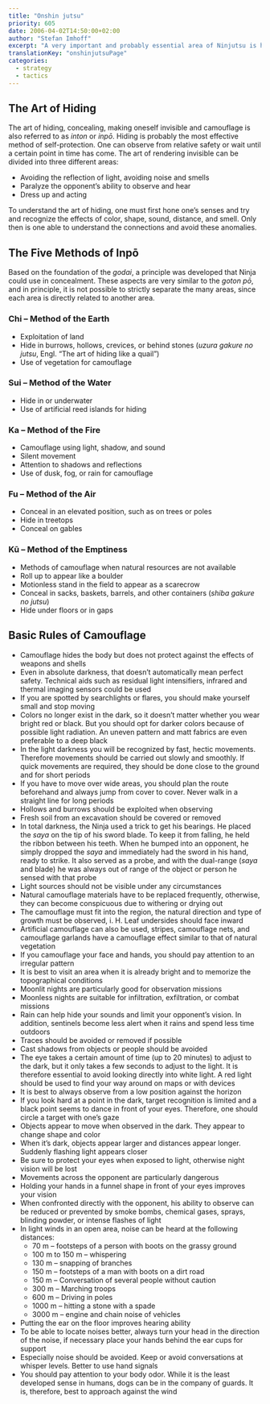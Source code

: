 ```yaml
---
title: "Onshin jutsu"
priority: 605
date: 2006-04-02T14:50:00+02:00
author: "Stefan Imhoff"
excerpt: "A very important and probably essential area of Ninjutsu is hiding. The syllable ‘Nin’ is already contained in the character for Ninja, which means to endure, endure, endure and conceal."
translationKey: "onshinjutsuPage"
categories:
  - strategy
  - tactics
---
```


## The Art of Hiding

The art of hiding, concealing, making oneself invisible and camouflage is also referred to as _inton_ or _inpō_. Hiding is probably the most effective method of self-protection. One can observe from relative safety or wait until a certain point in time has come. The art of rendering invisible can be divided into three different areas:

- Avoiding the reflection of light, avoiding noise and smells
- Paralyze the opponent’s ability to observe and hear
- Dress up and acting

To understand the art of hiding, one must first hone one’s senses and try and recognize the effects of color, shape, sound, distance, and smell. Only then is one able to understand the connections and avoid these anomalies.

## The Five Methods of Inpō

Based on the foundation of the _godai_, a principle was developed that Ninja could use in concealment. These aspects are very similar to the _goton pō_, and in principle, it is not possible to strictly separate the many areas, since each area is directly related to another area.

### Chi – Method of the Earth

- Exploitation of land
- Hide in burrows, hollows, crevices, or behind stones (_uzura gakure no jutsu_, Engl. <q>The art of hiding like a quail</q>)
- Use of vegetation for camouflage

### Sui – Method of the Water

- Hide in or underwater
- Use of artificial reed islands for hiding

### Ka – Method of the Fire

- Camouflage using light, shadow, and sound
- Silent movement
- Attention to shadows and reflections
- Use of dusk, fog, or rain for camouflage

### Fu – Method of the Air

- Conceal in an elevated position, such as on trees or poles
- Hide in treetops
- Conceal on gables

### Kū – Method of the Emptiness

- Methods of camouflage when natural resources are not available
- Roll up to appear like a boulder
- Motionless stand in the field to appear as a scarecrow
- Conceal in sacks, baskets, barrels, and other containers (_shiba gakure no jutsu_)
- Hide under floors or in gaps

## Basic Rules of Camouflage

- Camouflage hides the body but does not protect against the effects of weapons and shells
- Even in absolute darkness, that doesn’t automatically mean perfect safety. Technical aids such as residual light intensifiers, infrared and thermal imaging sensors could be used
- If you are spotted by searchlights or flares, you should make yourself small and stop moving
- Colors no longer exist in the dark, so it doesn’t matter whether you wear bright red or black. But you should opt for darker colors because of possible light radiation. An uneven pattern and matt fabrics are even preferable to a deep black
- In the light darkness you will be recognized by fast, hectic movements. Therefore movements should be carried out slowly and smoothly. If quick movements are required, they should be done close to the ground and for short periods
- If you have to move over wide areas, you should plan the route beforehand and always jump from cover to cover. Never walk in a straight line for long periods
- Hollows and burrows should be exploited when observing
- Fresh soil from an excavation should be covered or removed
- In total darkness, the Ninja used a trick to get his bearings. He placed the _saya_ on the tip of his sword blade. To keep it from falling, he held the ribbon between his teeth. When he bumped into an opponent, he simply dropped the _saya_ and immediately had the sword in his hand, ready to strike. It also served as a probe, and with the dual-range (_saya_ and blade) he was always out of range of the object or person he sensed with that probe
- Light sources should not be visible under any circumstances
- Natural camouflage materials have to be replaced frequently, otherwise, they can become conspicuous due to withering or drying out
- The camouflage must fit into the region, the natural direction and type of growth must be observed, i. H. Leaf undersides should face inward
- Artificial camouflage can also be used, stripes, camouflage nets, and camouflage garlands have a camouflage effect similar to that of natural vegetation
- If you camouflage your face and hands, you should pay attention to an irregular pattern
- It is best to visit an area when it is already bright and to memorize the topographical conditions
- Moonlit nights are particularly good for observation missions
- Moonless nights are suitable for infiltration, exfiltration, or combat missions
- Rain can help hide your sounds and limit your opponent’s vision. In addition, sentinels become less alert when it rains and spend less time outdoors
- Traces should be avoided or removed if possible
- Cast shadows from objects or people should be avoided
- The eye takes a certain amount of time (up to 20 minutes) to adjust to the dark, but it only takes a few seconds to adjust to the light. It is therefore essential to avoid looking directly into white light. A red light should be used to find your way around on maps or with devices
- It is best to always observe from a low position against the horizon
- If you look hard at a point in the dark, target recognition is limited and a black point seems to dance in front of your eyes. Therefore, one should circle a target with one’s gaze
- Objects appear to move when observed in the dark. They appear to change shape and color
- When it’s dark, objects appear larger and distances appear longer. Suddenly flashing light appears closer
- Be sure to protect your eyes when exposed to light, otherwise night vision will be lost
- Movements across the opponent are particularly dangerous
- Holding your hands in a funnel shape in front of your eyes improves your vision
- When confronted directly with the opponent, his ability to observe can be reduced or prevented by smoke bombs, chemical gases, sprays, blinding powder, or intense flashes of light
- In light winds in an open area, noise can be heard at the following distances:
  - 70 m – footsteps of a person with boots on the grassy ground
  - 100 m to 150 m – whispering
  - 130 m – snapping of branches
  - 150 m – footsteps of a man with boots on a dirt road
  - 150 m – Conversation of several people without caution
  - 300 m – Marching troops
  - 600 m – Driving in poles
  - 1000 m – hitting a stone with a spade
  - 3000 m – engine and chain noise of vehicles
- Putting the ear on the floor improves hearing ability
- To be able to locate noises better, always turn your head in the direction of the noise, if necessary place your hands behind the ear cups for support
- Especially noise should be avoided. Keep or avoid conversations at whisper levels. Better to use hand signals
- You should pay attention to your body odor. While it is the least developed sense in humans, dogs can be in the company of guards. It is, therefore, best to approach against the wind
